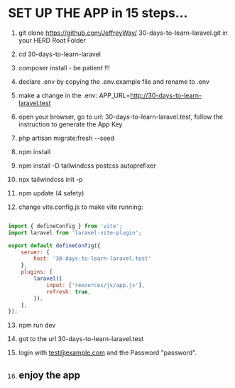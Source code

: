 # SET UP THE APP in 15 steps...

1. git clone https://github.com/JeffreyWay/
30-days-to-learn-laravel.git in your HERD Root Folder
2. cd 30-days-to-learn-laravel

3. composer install - be patient !!!

4. declare .env by copying the .env.example file and rename to .env
5. make a change in the .env: 
APP_URL=http://30-days-to-learn-laravel.test

6. open your browser, go to url: 30-days-to-learn-laravel.test, follow the instruction to generate the App Key

7. php artisan 
migrate:fresh --seed

8. npm install
9. npm install -D tailwindcss postcss autoprefixer
10. npx tailwindcss init -p
10. npm update (4 safety)

12. change vite.config.js to make vite running:
```js

import { defineConfig } from 'vite';
import laravel from 'laravel-vite-plugin';

export default defineConfig({
    server: {
        host: '30-days-to-learn-laravel.test'
    },
    plugins: [
        laravel({
            input: ['resources/js/app.js'],
            refresh: true,
        }),
    ],
});
```



13. npm run dev 
14. got to the url 30-days-to-learn-laravel.test 
15. login with test@example.com and the Password "password".

16. ## enjoy the app ##

